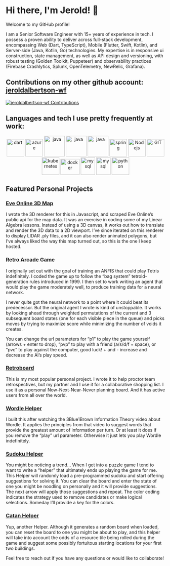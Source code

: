 # Hi there, I'm Jerold! 👋

Welcome to my GitHub profile!

I am a Senior Software Engineer with 15+ years of experience in tech. I possess a proven ability to deliver across full-stack development, encompassing Web (Dart, TypeScript), Mobile (Flutter, Swift, Kotlin), and Server-side (Java, Kotlin, Go) technologies. My expertise is in responsive ui construction, state management, as well as API design and versioning, with robust testing (Golden Toolkit, Puppeteer) and observability practices (Firebase Crashlytics, Splunk, OpenTelemetry, NewRelic, Grafana).

## Contributions on my other github account: [jeroldalbertson-wf](https://github.com/jeroldalbertson-wf)
[![jeroldalbertson-wf Contributions](https://ghchart.rshah.org/jeroldalbertson-wf)](https://github.com/jeroldalbertson-wf)

## Languages and tech I use pretty frequently at work:
<p align="center">
      <img src="https://www.vectorlogo.zone/logos/dartlang/dartlang-icon.svg" alt="dart" width="55" height="55"/>
      <img src="https://www.vectorlogo.zone/logos/flutterio/flutterio-icon.svg" alt="azure" width="55" height="55"/>
      <img src="https://www.vectorlogo.zone/logos/swift/swift-icon.svg" alt="java" width="65" height="65"/> 
      <img src="https://www.vectorlogo.zone/logos/kotlinlang/kotlinlang-icon.svg" alt="java" width="65" height="65"/> 
      <img src="https://www.vectorlogo.zone/logos/java/java-icon.svg" alt="java" width="65" height="65"/> 
      <img src="https://www.vectorlogo.zone/logos/springio/springio-icon.svg" alt="spring" width="55" height="55"/>
      <img src="https://www.vectorlogo.zone/logos/nodejs/nodejs-icon.svg" alt="Nodejs" width="55" height="55"/>
      <img src="https://www.vectorlogo.zone/logos/git-scm/git-scm-icon.svg" alt="GIT" width="55" height="55"/> 
      <img src="https://www.vectorlogo.zone/logos/kubernetes/kubernetes-icon.svg" alt="kubernetes" width="55" height="55"/>
      <img src="https://www.vectorlogo.zone/logos/docker/docker-official.svg" alt="docker" width="60" height="50"/>
      <img src="https://www.vectorlogo.zone/logos/mysql/mysql-icon.svg" alt="mysql" width="45" height="55"/>
      <img src="https://www.vectorlogo.zone/logos/postgresql/postgresql-icon.svg" alt="mysql" width="45" height="55"/>
      <img src="https://www.vectorlogo.zone/logos/python/python-icon.svg" alt="python" width="55" height="55"/>
</p>

## Featured Personal Projects

### [Eve Online 3D Map](https://jerold.cc/)
I wrote the 3D renderer for this in Javascript, and scraped Eve Online’s public api for the map data. It was an exercise in coding some of my Linear Algebra lessons. Instead of using a 3D canvas, it works out how to translate and render the 3D data to a 2D viewport. I’ve since iterated on this renderer to display LIDAR .ply files, and it can also render animated polygons, but I’ve always liked the way this map turned out, so this is the one I keep hosted.

### [Retro Arcade Game](https://jerold.github.io/retro-arcade-game/#/c1)
I originally set out with the goal of training an ANFIS that could play Tetris indefinitely. I coded the game up to follow the “bag system” tetroid-generation rules introduced in 1999. I then set to work writing an agent that would play the game moderately well, to produce training data for a neural network.

I never quite got the neural network to a point where it could beat its predecessor. But the original agent I wrote is kind of unstoppable. It works by looking ahead through weighted permutations of the current and 3 subsequent board states (one for each visible piece in the queue) and picks moves by trying to maximize score while minimizing the number of voids it creates.

You can change the url parameters for “p1” to play the game yourself (arrows + enter to drop), “pvp” to play with a friend (a/s/d/f + space), or “pvc” to play against the computer, good luck! + and - increase and decrease the AI’s play speed.

### [Retroboard](https://retroboard.net/)
This is my most popular personal project. I wrote it to help proctor team retrospectives, but my partner and I use it for a collaborative shopping list. I use it as a personal Now-Next-Near-Never planning board. And it has active users from all over the world.

### [Wordle Helper](https://jerold.github.io/wordle/#/play)
I built this after watching the 3Blue1Brown Information Theory video about Wordle. It applies the principles from that video to suggest words that provide the greatest amount of information per turn. Or at least it does if you remove the “play” url parameter. Otherwise it just lets you play Wordle indefinitely.

### [Sudoku Helper](https://jerold.github.io/sudoku/)
You might be noticing a trend… When I get into a puzzle game I tend to want to write a “helper” that ultimately ends up playing the game for me. This Helper will randomly load a pre-programmed sudoku and start offering suggestions for solving it. You can clear the board and enter the state of one you might be noodling on personally and it will provide suggestions. The next arrow will apply those suggestions and repeat. The color coding indicates the strategy used to remove candidates or make logical selections. Someday I’ll provide a key for the colors.

### [Catan Helper](https://jerold.github.io/Catan)
Yup, another Helper. Although it generates a random board when loaded, you can reset the board to one you might be about to play, and this helper will take into account the odds of a resource tile being rolled during the game and suggest some possibly fortuitous starting locations for your first two buildings.

Feel free to reach out if you have any questions or would like to collaborate!
